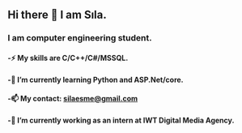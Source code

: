 ## Hi there 👋 I am Sıla.
### I am computer engineering student.
#### -⚡ My skills are C/C++/C#/MSSQL.
#### -🌱 I’m currently learning Python and ASP.Net/core.
#### -📫 My contact: silaesme@gmail.com
#### -🔭 I’m currently working as an intern at IWT Digital Media Agency.

<!--
**SilaEsme/SilaEsme** is a ✨ _special_ ✨ repository because its `README.md` (this file) appears on your GitHub profile.

Here are some ideas to get you started:

- 🔭 I’m currently working on ...
- 🌱 I’m currently learning ...
- 👯 I’m looking to collaborate on ...
- 🤔 I’m looking for help with ...
- 💬 Ask me about ...
- 📫 How to reach me: ...
- 😄 Pronouns: ...
- ⚡ Fun fact: ...
-->
